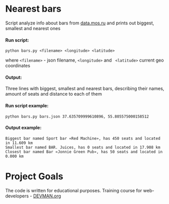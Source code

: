 # Nearest bars

Script analyze info about bars from [data.mos.ru](https://data.mos.ru/) and prints out biggest, smallest and nearest ones

#### Run script:
```
python bars.py <filename> <longitude> <latitude>
```
where  `<filename>` - json filename, `<longitude>` and ` <latitude>` current geo coordinates

#### Output:
Three lines with biggest, smallest and nearest bars, describing their names, amount of seats and distance to each of them

#### Run script example:
```
python bars.py bars.json 37.635709999610896, 55.805575000158512
```
#### Output example:
```
Biggest bar named Sport bar «Red Machine», has 450 seats and located in 11.609 km
Smallest bar named BAR. Juices, has 0 seats and located in 17.908 km
Closest bar named Bar «Jonnie Green Pub», has 50 seats and located in 0.000 km

```

# Project Goals

The code is written for educational purposes. Training course for web-developers - [DEVMAN.org](https://devman.org)